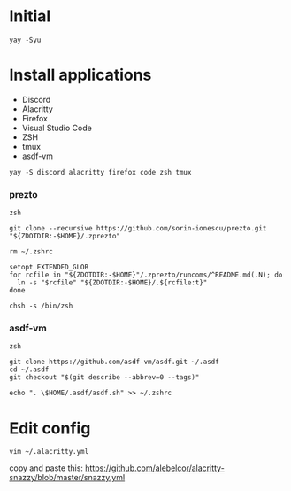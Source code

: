 # Initial
```
yay -Syu
```

# Install applications
- Discord
- Alacritty
- Firefox
- Visual Studio Code
- ZSH
- tmux
- asdf-vm

```
yay -S discord alacritty firefox code zsh tmux
```

### prezto
```
zsh

git clone --recursive https://github.com/sorin-ionescu/prezto.git "${ZDOTDIR:-$HOME}/.zprezto"

rm ~/.zshrc

setopt EXTENDED_GLOB
for rcfile in "${ZDOTDIR:-$HOME}"/.zprezto/runcoms/^README.md(.N); do
  ln -s "$rcfile" "${ZDOTDIR:-$HOME}/.${rcfile:t}"
done

chsh -s /bin/zsh
```

### asdf-vm
```
zsh

git clone https://github.com/asdf-vm/asdf.git ~/.asdf
cd ~/.asdf
git checkout "$(git describe --abbrev=0 --tags)"

echo ". \$HOME/.asdf/asdf.sh" >> ~/.zshrc
```

# Edit config
```
vim ~/.alacritty.yml
```
copy and paste this: https://github.com/alebelcor/alacritty-snazzy/blob/master/snazzy.yml

